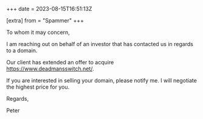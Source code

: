 +++
date = 2023-08-15T16:51:13Z

[extra]
from = "Spammer"
+++

To whom it may concern,

I am reaching out on behalf of an investor that has contacted us in regards to a domain.

Our client has extended an offer to acquire https://www.deadmansswitch.net/.

If you are interested in selling your domain, please notify me. I will negotiate the highest price for you.

Regards,

Peter
